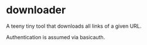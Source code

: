 # downloader

A teeny tiny tool that downloads all links of a given URL.

Authentication is assumed via basicauth.
